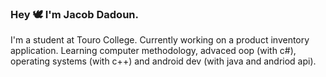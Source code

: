 ### Hey 🕊 I'm Jacob Dadoun.

I'm a student at Touro College. 
Currently working on a product inventory application. 
Learning computer methodology, advaced oop (with c#), operating systems (with c++) and android dev (with java and andriod api). 



<!--
**jacobdadoun/jacobdadoun** is a ✨ _special_ ✨ repository because its `README.md` (this file) appears on your GitHub profile.

- 🔭 I’m currently working on a product inventory application
- 🌱 I’m currently taking computer methodology, advaced oop (with c#), operating systems (with c++) and android dev (with java and andriod api)
- 👯 I’m looking to collaborate by bringing creative solutions to any of my contributions
- 💬 Ask me about my greatest acheivements 
- 📫 Slack me some! https://twitter.com/lookitsjacques
-->
